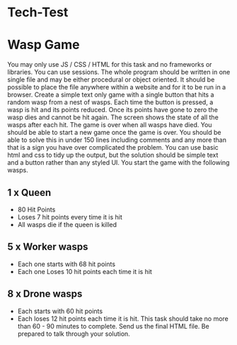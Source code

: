# Tech-Test

# Wasp Game 
 You may only use JS / CSS / HTML for this task and no frameworks or libraries. 
 You can use sessions. The whole program should be written in one single file and may be either procedural or 
 object oriented. It should be possible to place the file anywhere within a website and for it to be run in a 
 browser. 
 Create a simple text only game with a single button that hits a random wasp from a nest of wasps. 
 Each time the button is pressed, a wasp is hit and its points reduced. Once 
 its points have gone to zero the wasp dies and cannot be hit again. 
 The screen shows the state of all the wasps after each hit. 
 The game is over when all wasps have died. You should be able to start a new game 
 once the game is over. 
 You should be able to solve this in under 150 lines including comments and any more than that 
 is a sign you have over complicated the problem. You can use basic html and css to tidy up the output, 
 but the solution should be simple text and a button rather than any styled UI. 
 You start the game with the following wasps. 
 ## 1 x Queen  
 * 80 Hit Points  
 * Loses 7 hit points every time it is hit  
 * All wasps die if the queen is killed 
 ## 5 x Worker wasps  
 * Each one starts with 68 hit points  
 * Each one Loses 10 hit points each time it is hit 
 ## 8 x Drone wasps  
 * Each starts with 60 hit points  
 * Each loses 12 hit points each time it is hit. 
 This task should take no more than 60 - 90 minutes to complete. Send us the final HTML file.
  Be prepared to talk through your solution. 
